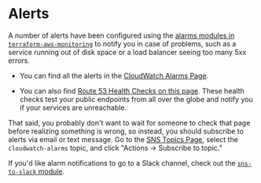 # Alerts

A number of alerts have been configured using the [alarms modules in
`terraform-aws-monitoring`](https://github.com/gruntwork-io/terraform-aws-monitoring/tree/master/modules/alarms) to notify you
in case of problems, such as a service running out of disk space or a load balancer seeing too many 5xx errors.

- You can find all the alerts in the [CloudWatch Alarms
  Page](https://console.aws.amazon.com/cloudwatch/home?#alarm:alarmFilter=ANY).

- You can also find [Route 53 Health Checks on this page](https://console.aws.amazon.com/route53/healthchecks/home#/).
  These health checks test your public endpoints from all over the globe and notify you if your services are unreachable.

That said, you probably don't want to wait for someone to check that page before realizing something is wrong, so
instead, you should subscribe to alerts via email or text message. Go to the [SNS Topics
Page](https://console.aws.amazon.com/sns/v2/home?#/topics), select the `cloudwatch-alarms` topic, and click "Actions ->
Subscribe to topic."

If you'd like alarm notifications to go to a Slack channel, check out the [`sns-to-slack`
module](https://github.com/gruntwork-io/terraform-aws-monitoring/tree/master/modules/alarms/sns-to-slack).

